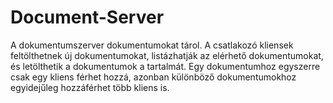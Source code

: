# Document-Server

A dokumentumszerver dokumentumokat tárol. A csatlakozó kliensek feltölthetnek új dokumentumokat, listázhatják az elérhető dokumentumokat, és letölthetik a dokumentumok a tartalmát. Egy dokumentumhoz egyszerre csak egy kliens férhet hozzá, azonban különböző dokumentumokhoz egyidejűleg hozzáférhet több kliens is.
